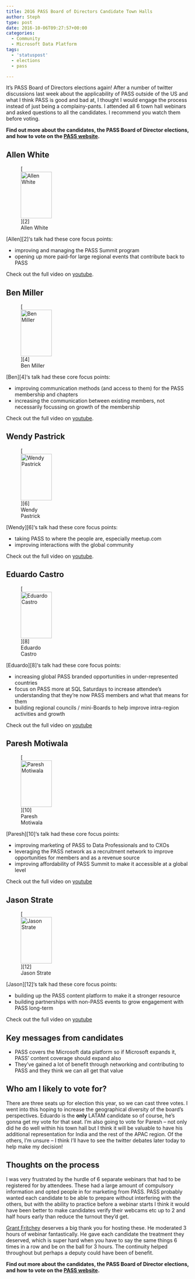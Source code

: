 ```yaml
---
title: 2016 PASS Board of Directors Candidate Town Halls
author: Steph
type: post
date: 2016-10-06T09:27:57+00:00
categories:
  - Community
  - Microsoft Data Platform
tags:
  - 'statuspost'
  - elections
  - pass

---
```

It&#8217;s PASS Board of Directors elections again! After a number of twitter discussions last week about the applicability of PASS outside of the US and what I think PASS is good and bad at, I thought I would engage the process instead of just being a complainy-pants. I attended all 6 town hall webinars and asked questions to all the candidates. I recommend you watch them before voting.

**Find out more about the candidates, the PASS Board of Director elections, and how to vote on the [PASS website][1].**

<!--more-->

## Allen White

<figure style="width: 85px" class="wp-caption alignleft">[<img src="http://www.sqlpass.org/portals/0/Images/Board%20Headshots/AllenWhite.jpg" width="85" height="127" alt="Allen White" class="size-medium" />][2]<figcaption class="wp-caption-text">Allen White</figcaption></figure>[Allen][2]&#8216;s talk had these core focus points:

  * improving and managing the PASS Summit program
  * opening up more paid-for large regional events that contribute back to PASS

Check out the full video on [youtube][3].

## Ben Miller

<figure style="width: 85px" class="wp-caption alignleft">[<img src="http://www.sqlpass.org/portals/0/BenMiller.jpg?ver=2016-09-26-200846-777" width="85" height="127" alt="Ben Miller" class="size-medium" />][4]<figcaption class="wp-caption-text">Ben Miller</figcaption></figure>[Ben][4]&#8216;s talk had these core focus points:

  * improving communication methods (and access to them) for the PASS membership and chapters
  * increasing the communication between existing members, not necessarily focussing on growth of the membership

Check out the full video on [youtube][5].

## Wendy Pastrick

<figure style="width: 85px" class="wp-caption alignleft">[<img src="http://www.sqlpass.org/portals/0/Images/Board%20Headshots/WendyPastrick.jpg" width="85" height="127" alt="Wendy Pastrick" class="size-medium" />][6]<figcaption class="wp-caption-text">Wendy Pastrick</figcaption></figure>[Wendy][6]&#8216;s talk had these core focus points:

  * taking PASS to where the people are, especially meetup.com
  * improving interactions with the global community

Check out the full video on [youtube][7].

## Eduardo Castro

<figure style="width: 85px" class="wp-caption alignleft">[<img src="http://www.sqlpass.org/portals/0/Images/Board%20Headshots/EduardoCastro.jpg" width="85" height="127" alt="Eduardo Castro" class="size-medium" />][8]<figcaption class="wp-caption-text">Eduardo Castro</figcaption></figure>[Eduardo][8]&#8216;s talk had these core focus points:

  * increasing global PASS branded opportunities in under-represented countries
  * focus on PASS more at SQL Saturdays to increase attendee&#8217;s understanding that they&#8217;re now PASS members and what that means for them
  * building regional councils / mini-Boards to help improve intra-region activities and growth

Check out the full video on [youtube][9]

## Paresh Motiwala

<figure style="width: 85px" class="wp-caption alignleft">[<img src="http://www.sqlpass.org/portals/0/PareshMotiwala.jpeg?ver=2016-09-26-200950-603" width="85" height="127" alt="Paresh Motiwala" class="size-medium" />][10]<figcaption class="wp-caption-text">Paresh Motiwala</figcaption></figure>[Paresh][10]&#8216;s talk had these core focus points:

  * improving marketing of PASS to Data Professionals and to CXOs
  * leveraging the PASS network as a recruitment network to improve opportunities for members and as a revenue source
  * improving affordability of PASS Summit to make it accessible at a global level

Check out the full video on [youtube][11]

## Jason Strate

<figure style="width: 85px" class="wp-caption alignleft">[<img src="http://www.sqlpass.org/portals/0/JasonStrate.jpg" width="85" height="127" alt="Jason Strate" class="size-medium" />][12]<figcaption class="wp-caption-text">Jason Strate</figcaption></figure>[Jason][12]&#8216;s talk had these core focus points:

  * building up the PASS content platform to make it a stronger resource
  * building partnerships with non-PASS events to grow engagement with PASS long-term

Check out the full video on [youtube][13]

## Key messages from candidates

  * PASS covers the Microsoft data platform so if Microsoft expands it, PASS&#8217; content coverage should expand also
  * They&#8217;ve gained a lot of benefit through networking and contributing to PASS and they think we can all get that value

## Who am I likely to vote for?

There are three seats up for election this year, so we can cast three votes. I went into this hoping to increase the geographical diversity of the board&#8217;s perspectives. Eduardo is the **only** LATAM candidate so of course, he&#8217;s gonna get my vote for that seat. I&#8217;m also going to vote for Paresh &#8211; not only did he do well within his town hall but I think it will be valuable to have his additional representation for India and the rest of the APAC region. Of the others, I&#8217;m unsure &#8211; I think I&#8217;ll have to see the twitter debates later today to help make my decision!

## Thoughts on the process

I was very frustrated by the hurdle of 6 separate webinars that had to be registered for by attendees. These had a large amount of compulsory information and opted people in for marketing from PASS. PASS probably wanted each candidate to be able to prepare without interfering with the others, but with the ability to practice before a webinar starts I think it would have been better to make candidates verify their webcams etc up to 2 and half hours early than reduce the turnout they&#8217;d get.

[Grant Fritchey][14] deserves a big thank you for hosting these. He moderated 3 hours of webinar fantastically. He gave each candidate the treatment they deserved, which is super hard when you have to say the same things 6 times in a row and be on the ball for 3 hours. The continuity helped throughout but perhaps a deputy could have been of benefit.

**Find out more about the candidates, the PASS Board of Director elections, and how to vote on the [PASS website][1].**

 [1]: http://www.sqlpass.org/Elections
 [2]: http://www.sqlpass.org/Elections/Candidates/Allenwhite.aspx
 [3]: https://www.youtube.com/watch?v=p3AOZSwyWj0
 [4]: http://www.sqlpass.org/Elections/Candidates/BenMiller.aspx
 [5]: https://www.youtube.com/watch?v=Oo40GJGSb48
 [6]: http://www.sqlpass.org/Elections/Candidates/WendyPastrickCandidate.aspx
 [7]: https://www.youtube.com/watch?v=OG-GN5LKgfY
 [8]: http://www.sqlpass.org/Elections/Candidates/EduardoCastro.aspx
 [9]: https://www.youtube.com/watch?v=MUYbvhxESPU
 [10]: http://www.sqlpass.org/Elections/Candidates/PareshMotiwala.aspx
 [11]: https://www.youtube.com/watch?v=7oJbWoPGW10
 [12]: http://www.sqlpass.org/Elections/Candidates/JasonStrate.aspx
 [13]: https://www.youtube.com/watch?v=8dFClpT89-w
 [14]: http://www.scarydba.com/